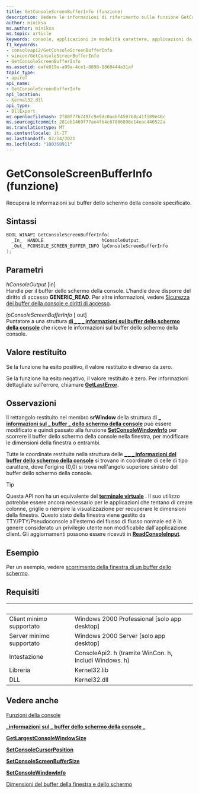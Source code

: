```yaml
---
title: GetConsoleScreenBufferInfo (funzione)
description: Vedere le informazioni di riferimento sulla funzione GetConsoleScreenBufferInfo, che recupera le informazioni sul buffer dello schermo della console specificato.
author: miniksa
ms.author: miniksa
ms.topic: article
keywords: console, applicazioni in modalità carattere, applicazioni da riga di comando, applicazioni di terminale, api della console
f1_keywords:
- consoleapi2/GetConsoleScreenBufferInfo
- wincon/GetConsoleScreenBufferInfo
- GetConsoleScreenBufferInfo
ms.assetid: eafe819e-a99a-4ce1-8898-8860444a31af
topic_type:
- apiref
api_name:
- GetConsoleScreenBufferInfo
api_location:
- Kernel32.dll
api_type:
- DllExport
ms.openlocfilehash: 2f80f77b749fc9e9dc0aebf4507b0c41f589e40c
ms.sourcegitcommit: 281eb1469f77ae4fb4c67806898e14eac440522a
ms.translationtype: MT
ms.contentlocale: it-IT
ms.lasthandoff: 02/14/2021
ms.locfileid: "100358911"
---
```

# <a name="getconsolescreenbufferinfo-function"></a>GetConsoleScreenBufferInfo (funzione)

Recupera le informazioni sul buffer dello schermo della console specificato.

## <a name="syntax"></a>Sintassi

```C
BOOL WINAPI GetConsoleScreenBufferInfo(
  _In_  HANDLE                      hConsoleOutput,
  _Out_ PCONSOLE_SCREEN_BUFFER_INFO lpConsoleScreenBufferInfo
);
```

## <a name="parameters"></a>Parametri

*hConsoleOutput* \[in\]  
Handle per il buffer dello schermo della console. L'handle deve disporre del diritto di accesso **GENERIC\_READ**. Per altre informazioni, vedere [Sicurezza dei buffer della console e diritti di accesso](console-buffer-security-and-access-rights.md).

*lpConsoleScreenBufferInfo* \[ out\]  
Puntatore a una struttura [**di \_ \_ \_ informazioni sul buffer dello schermo della console**](console-screen-buffer-info-str.md) che riceve le informazioni sul buffer dello schermo della console.

## <a name="return-value"></a>Valore restituito

Se la funzione ha esito positivo, il valore restituito è diverso da zero.

Se la funzione ha esito negativo, il valore restituito è zero. Per informazioni dettagliate sull'errore, chiamare [**GetLastError**](/windows/win32/api/errhandlingapi/nf-errhandlingapi-getlasterror).

## <a name="remarks"></a>Osservazioni

Il rettangolo restituito nel membro **srWindow** della struttura di [**\_ informazioni sul \_ buffer \_ dello schermo della console**](console-screen-buffer-info-str.md) può essere modificato e quindi passato alla funzione [**SetConsoleWindowInfo**](setconsolewindowinfo.md) per scorrere il buffer dello schermo della console nella finestra, per modificare le dimensioni della finestra o entrambi.

Tutte le coordinate restituite nella struttura delle [**\_ \_ \_ informazioni del buffer dello schermo della console**](console-screen-buffer-info-str.md) si trovano in coordinate di celle di tipo carattere, dove l'origine (0,0) si trova nell'angolo superiore sinistro del buffer dello schermo della console.

> [!TIP]
> Questa API non ha un equivalente del **[terminale virtuale](console-virtual-terminal-sequences.md)** . Il suo utilizzo potrebbe essere ancora necessario per le applicazioni che tentano di creare colonne, griglie o riempire la visualizzazione per recuperare le dimensioni della finestra. Questo stato della finestra viene gestito da TTY/PTY/Pseudoconsole all'esterno del flusso di flusso normale ed è in genere considerato un privilegio utente non modificabile dall'applicazione client. Gli aggiornamenti possono essere ricevuti in [**ReadConsoleInput**](readconsoleinput.md).

## <a name="examples"></a>Esempio

Per un esempio, vedere [scorrimento della finestra di un buffer dello schermo](scrolling-a-screen-buffer-s-window.md).

## <a name="requirements"></a>Requisiti

| &nbsp; | &nbsp; |
|-|-|
| Client minimo supportato | Windows 2000 Professional \[solo app desktop\] |
| Server minimo supportato | Windows 2000 Server \[solo app desktop\] |
| Intestazione | ConsoleApi2. h (tramite WinCon. h, Includi Windows. h) |
| Libreria | Kernel32.lib |
| DLL | Kernel32.dll |

## <a name="see-also"></a>Vedere anche

[Funzioni della console](console-functions.md)

[**\_informazioni sul \_ buffer dello schermo della console \_**](console-screen-buffer-info-str.md)

[**GetLargestConsoleWindowSize**](getlargestconsolewindowsize.md)

[**SetConsoleCursorPosition**](setconsolecursorposition.md)

[**SetConsoleScreenBufferSize**](setconsolescreenbuffersize.md)

[**SetConsoleWindowInfo**](setconsolewindowinfo.md)

[Dimensioni del buffer della finestra e dello schermo](window-and-screen-buffer-size.md)